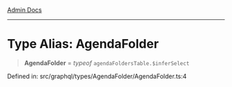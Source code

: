 [Admin Docs](/)

***

# Type Alias: AgendaFolder

> **AgendaFolder** = *typeof* `agendaFoldersTable.$inferSelect`

Defined in: src/graphql/types/AgendaFolder/AgendaFolder.ts:4
